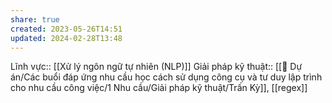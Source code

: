 ```yaml
---
share: true
created: 2023-05-26T14:51
updated: 2024-02-28T13:48
---
```

Lĩnh vực:: [[Xử lý ngôn ngữ tự nhiên (NLP)]]
Giải pháp kỹ thuật:: [[📐 Dự án/Các buổi đáp ứng nhu cầu học cách sử dụng công cụ và tư duy lập trình cho nhu cầu công việc/1 Nhu cầu/Giải pháp kỹ thuật/Trấn Kỳ]], [[regex]]